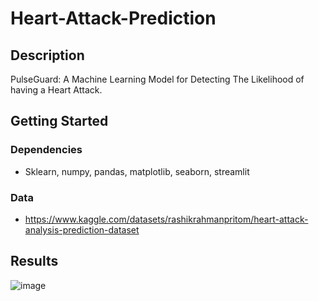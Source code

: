 # Heart-Attack-Prediction

## Description
PulseGuard: A Machine Learning Model for Detecting The Likelihood of having a Heart Attack.

## Getting Started

### Dependencies

* Sklearn, numpy, pandas, matplotlib, seaborn, streamlit 


### Data

* https://www.kaggle.com/datasets/rashikrahmanpritom/heart-attack-analysis-prediction-dataset


## Results 
![image](https://github.com/farisjamaan/Heart-Attack-Prediction/assets/98811505/cf9042df-ed83-4129-88b0-41d84192d75d)

